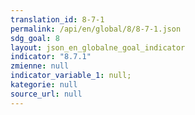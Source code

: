 ```yaml
---
translation_id: 8-7-1
permalink: /api/en/global/8/8-7-1.json
sdg_goal: 8
layout: json_en_globalne_goal_indicator
indicator: "8.7.1"
zmienne: null
indicator_variable_1: null;
kategorie: null
source_url: null
---
```

